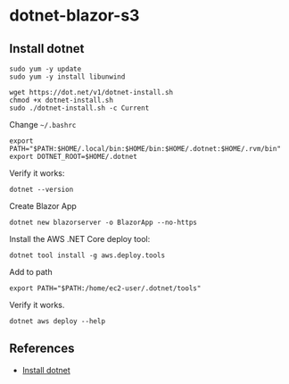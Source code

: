 # dotnet-blazor-s3

## Install dotnet

```
sudo yum -y update
sudo yum -y install libunwind
```

```
wget https://dot.net/v1/dotnet-install.sh
chmod +x dotnet-install.sh 
sudo ./dotnet-install.sh -c Current
```


Change `~/.bashrc`
```
export PATH="$PATH:$HOME/.local/bin:$HOME/bin:$HOME/.dotnet:$HOME/.rvm/bin"
export DOTNET_ROOT=$HOME/.dotnet
```

Verify it works:

```
dotnet --version
```

Create Blazor App

```
dotnet new blazorserver -o BlazorApp --no-https
```

Install the AWS .NET Core deploy tool:

```
dotnet tool install -g aws.deploy.tools
```
Add to path
```
export PATH="$PATH:/home/ec2-user/.dotnet/tools"
```

Verify it works.

```
dotnet aws deploy --help
```


## References

* [Install dotnet](https://docs.aws.amazon.com/cloud9/latest/user-guide/sample-dotnetcore.html)
